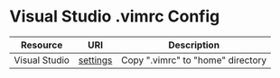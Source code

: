 # Visual Studio .vimrc Config

|   Resource    |                                 URI                                  |            Description            |
| :-----------: | :------------------------------------------------------------------: | :-------------------------------: |
| Visual Studio | [settings](https://github.com/mezdelex/VSVimConfig/blob/main/.vimrc) | Copy ".vimrc" to "home" directory |
